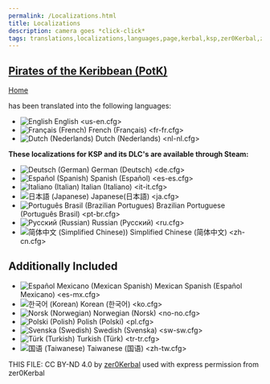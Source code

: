 ```yaml
---
permalink: /Localizations.html
title: Localizations
description: camera goes *click-click*
tags: translations,localizations,languages,page,kerbal,ksp,zer0Kerbal,zedK
---
```

<!-- Localizations.md v1.0.2.0
Pirates of the Keribbean (PotK)
created: 11 Jul 2023
updated: 12 Nov 2023

TEMPLATE: Localizations.md v1.2.0.0
created: 01 Feb 2022
updated: 27 Jun 2023

THIS FILE: CC BY-ND 4.0 by zer0Kerbal -->
<script src="https://kit.fontawesome.com/0ea5493613.js" crossorigin="anonymous"></script>
<div class="fa-3x"><i class="fa fa-language fa-beat-fade" style="--fa-beat-fade-opacity: 0.1; --fa-beat-fade-scale: 1.25; color: #BADA55"></i></div>

## [Pirates of the Keribbean (PotK)][mod]

[Home](./index.md)

has been translated into the following languages:

* ![English](https://raw.githubusercontent.com/zer0Kerbal/zer0Kerbal/zed'K/img/EN.png) English <us-en.cfg>
* ![Français (French)](https://raw.githubusercontent.com/zer0Kerbal/zer0Kerbal/zed'K/img/FR.png) French (Français) <fr-fr.cfg>
* ![Dutch (Nederlands)](https://raw.githubusercontent.com/zer0Kerbal/zer0Kerbal/zed'K/img/NL.png) Dutch (Nederlands) <nl-nl.cfg>

__These localizations for KSP and its DLC's are available through Steam:__

* ![Deutsch (German)](https://raw.githubusercontent.com/zer0Kerbal/zer0Kerbal/zed'K/img/DE.png) German (Deutsch) <de.cfg>
* ![Español (Spanish)](https://raw.githubusercontent.com/zer0Kerbal/zer0Kerbal/zed'K/img/ES.png) Spanish (Español) <es-es.cfg>
* ![Italiano (Italian)](https://raw.githubusercontent.com/zer0Kerbal/zer0Kerbal/zed'K/img/IT.png) Italian (Italiano) <it-it.cfg>
* ![日本語 (Japanese)](https://raw.githubusercontent.com/zer0Kerbal/zer0Kerbal/zed'K/img/JA.png) Japanese(日本語) <ja.cfg>
* ![Português Brasil (Brazilian Portugues)](https://raw.githubusercontent.com/zer0Kerbal/zer0Kerbal/zed'K/img/BR.png) Brazilian Portuguese (Português Brasil) <pt-br.cfg>
* ![Русский (Russian)](https://raw.githubusercontent.com/zer0Kerbal/zer0Kerbal/zed'K/img/RU.png) Russian (Русский) <ru.cfg>
* ![简体中文 (Simplified Chinese))](https://raw.githubusercontent.com/zer0Kerbal/zer0Kerbal/zed'K/img/CH.png) Simplified Chinese (简体中文) <zh-cn.cfg>

## Additionally Included

* ![Español Mexicano (Mexican Spanish)](https://raw.githubusercontent.com/zer0Kerbal/zer0Kerbal/zed'K/img/MX.png) Mexican Spanish (Español Mexicano) <es-mx.cfg>
* ![한국어 (Korean)](https://raw.githubusercontent.com/zer0Kerbal/zer0Kerbal/zed'K/img/KO.png) Korean (한국어) <ko.cfg>
* ![Norsk (Norwegian)](https://raw.githubusercontent.com/zer0Kerbal/zer0Kerbal/zed'K/img/NO.png) Norwegian (Norsk) <no-no.cfg>
* ![Polski (Polish)](https://raw.githubusercontent.com/zer0Kerbal/zer0Kerbal/zed'K/img/PO.png) Polish (Polski) <pl.cfg>
* ![Svenska (Swedish)](https://raw.githubusercontent.com/zer0Kerbal/zer0Kerbal/zed'K/img/SW.png) Swedish (Svenska) <sw-sw.cfg>
* ![Türk (Turkish)](https://raw.githubusercontent.com/zer0Kerbal/zer0Kerbal/zed'K/img/TR.png) Turkish (Türk) <tr-tr.cfg>
* ![国语 (Taiwanese)](https://raw.githubusercontent.com/zer0Kerbal/zer0Kerbal/zed'K/img/TW.png) Taiwanese (国语) <zh-tw.cfg>

THIS FILE: CC BY-ND 4.0 by [zer0Kerbal](https://github.com/zer0Kerbal)
  used with express permission from zer0Kerbal

[mod]: https://www.curseforge.com/kerbal/ksp-mods/PiratesoftheKeribbean "Pirates of the Keribbean (PotK)"